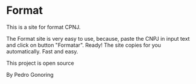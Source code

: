 # Format
This is a site for format CPNJ.

The Format site is very easy to use, because, paste the CNPJ in input text and click on button "Formatar". Ready! 
The site copies for you automatically. Fast and easy.

This project is open source

By Pedro Gonoring
